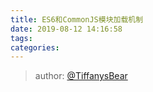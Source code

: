 ```yaml
---
title: ES6和CommonJS模块加载机制
date: 2019-08-12 14:16:58
tags:
categories:
---
```


> 
> author: [@TiffanysBear](https://tiffanysbear.github.io/)
